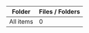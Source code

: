 | Folder    |   Files / Folders |
|-----------|-------------------|
| All items |                 0 |
